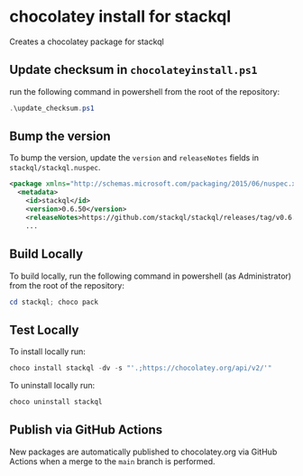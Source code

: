 # chocolatey install for stackql

Creates a chocolatey package for stackql

## Update checksum in `chocolateyinstall.ps1`

run the following command in powershell from the root of the repository:

```powershell
.\update_checksum.ps1
```

## Bump the version

To bump the version, update the `version` and `releaseNotes` fields in `stackql/stackql.nuspec`.

```xml
<package xmlns="http://schemas.microsoft.com/packaging/2015/06/nuspec.xsd">
  <metadata>
    <id>stackql</id>
    <version>0.6.50</version>
    <releaseNotes>https://github.com/stackql/stackql/releases/tag/v0.6.50</releaseNotes>
    ...
```

## Build Locally

To build locally, run the following command in powershell (as Administrator) from the root of the repository:

```powershell
cd stackql; choco pack
```

## Test Locally

To install locally run:

```powershell
choco install stackql -dv -s "'.;https://chocolatey.org/api/v2/'"
```

To uninstall locally run:

```powershell
choco uninstall stackql
```

## Publish via GitHub Actions

New packages are automatically published to chocolatey.org via GitHub Actions when a merge to the `main` branch is performed.